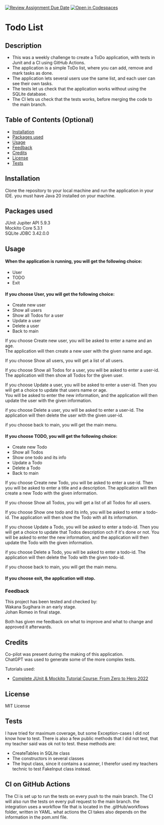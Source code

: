 [![Review Assignment Due Date](https://classroom.github.com/assets/deadline-readme-button-24ddc0f5d75046c5622901739e7c5dd533143b0c8e959d652212380cedb1ea36.svg)](https://classroom.github.com/a/MYVtI0hB)
[![Open in Codespaces](https://classroom.github.com/assets/launch-codespace-7f7980b617ed060a017424585567c406b6ee15c891e84e1186181d67ecf80aa0.svg)](https://classroom.github.com/open-in-codespaces?assignment_repo_id=11359519)
# Todo List

## Description
- This was a weekly challenge to create a ToDo application, with tests in Junit and a CI using GitHub Actions.
- The application is a simple ToDo list, where you can add, remove and mark tasks as done.
- The application lets several users use the same list, and each user can see their own tasks.
- The tests let us check that the application works without using the SQLite database.
- The CI lets us check that the tests works, before merging the code to the main branch.

## Table of Contents (Optional)

- [Installation](#installation)
- [Packages used](#packages-used)
- [Usage](#usage)
- [Feedback](#feedback)
- [Credits](#credits)
- [License](#license)
- [Tests](#tests)

## Installation
Clone the repository to your local machine and run the application in your IDE.
you must have Java 20 installed on your machine.

## Packages used
JUnit Jupiter API  5.9.3 <br>
Mockito Core  5.3.1 <br>
SQLite JDBC  3.42.0.0

## Usage
#### When the application is running, you will get the following choice:
- User
- TODO
- Exit


#### If you choose User, you will get the following choice:
- Create new user
- Show all users 
- Show all Todos for a user
- Update a user
- Delete a user
- Back to main

If you choose Create new user, you will be asked to enter a name and an age.<br>
The application will then create a new user with the given name and age.

If you choose Show all users, you will get a list of all users.

If you choose Show all Todos for a user, you will be asked to enter a user-id.
The application will then show all Todos for the given user.

If you choose Update a user, you will be asked to enter a user-id.
Then you will get a choice to update that users name or age.  
You will be asked to enter the new information, and the application will then update the user with the given information.

if you choose Delete a user, you will be asked to enter a user-id.
The application will then delete the user with the given user-id.

if you choose back to main, you will get the main menu.

#### If you choose TODO, you will get the following choice:
- Create new Todo
- Show all Todos
- Show one todo and its info
- Update a Todo
- Delete a Todo
- Back to main

If you choose Create new Todo, you will be asked to enter a use-id.
Then you will be asked to enter a title and a description.
The application will then create a new Todo with the given information.

If you choose Show all Todos, you will get a list of all Todos for all users.

If you choose Show one todo and its info, you will be asked to enter a todo-id.
The application will then show the Todo with all its information.

If you choose Update a Todo, you will be asked to enter a todo-id.
Then you will get a choice to update that Todos description och if it's done or not.
You will be asked to enter the new information, and the application will then update the Todo with the given information.

if you choose Delete a Todo, you will be asked to enter a todo-id.
The application will then delete the Todo with the given todo-id.

if you choose back to main, you will get the main menu.


#### If you choose exit, the application will stop.

### Feedback
This project has been tested and checked by: <br>
Wakana Sugihara in an early stage. <br>
Johan Romeo in final stage. <br>

Both has given me feedback on what to improve and what to change and approved it afterwards.



## Credits
Co-pilot was present during the making of this application.<br>
ChatGPT was used to generate some of the more complex tests. <br>

Tutorials used:
* [Complete JUnit & Mockito Tutorial Course: From Zero to Hero 2022](https://www.youtube.com/watch?v=0ZtU3X9n6tI&list=WL&index=19&t=329s)

## License
MIT License

## Tests
I have tried for maximum coverage, but some Exception-cases I did not know how to test.
There is also a few public methods that I did not test, that my teacher said was ok not to test.
these methods are:
- CreateTables in SQLite class
- The constructors in several classes
- The Input class, since it contains a scanner, I therefor used my teachers technic to test FakeInput class instead.

## CI on GitHub Actions
The CI is set up to run the tests on every push to the main branch.
The CI will also run the tests on every pull request to the main branch.
the integration uses a workflow file that is located in the .gitHub/workflows folder, written in YAML.
what actions the CI takes also depends on the information in the pom.xml file.
